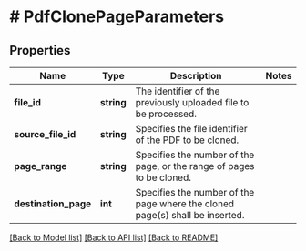 # # PdfClonePageParameters

## Properties

Name | Type | Description | Notes
------------ | ------------- | ------------- | -------------
**file_id** | **string** | The identifier of the previously uploaded file to be processed. | 
**source_file_id** | **string** | Specifies the file identifier of the PDF to be cloned. | 
**page_range** | **string** | Specifies the number of the page, or the range of pages to be cloned. | 
**destination_page** | **int** | Specifies the number of the page where the cloned page(s) shall be inserted. | 

[[Back to Model list]](../../README.md#documentation-for-models) [[Back to API list]](../../README.md#documentation-for-api-endpoints) [[Back to README]](../../README.md)


